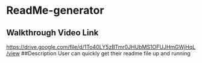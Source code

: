 # ReadMe-generator
## Walkthrough Video Link
https://drive.google.com/file/d/1To40LY5zBTmr0JHUbMS1OFUJHmGWjHqL/view
##Description
User can quickly get their readme file up and running

